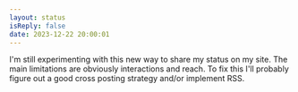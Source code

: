 ```yaml
---
layout: status
isReply: false
date: 2023-12-22 20:00:01
---
```


I'm still experimenting with this new way to share my status on my site. The main limitations are obviously interactions and reach. To fix this I'll probably figure out a good cross posting strategy and/or implement RSS.
